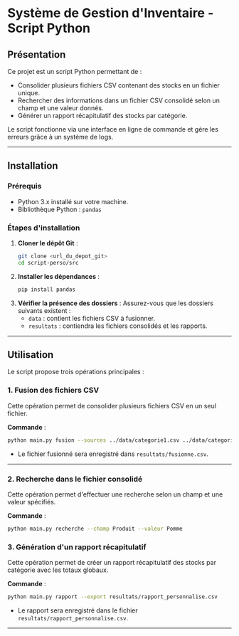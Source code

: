 # Système de Gestion d'Inventaire - Script Python

## **Présentation**
Ce projet est un script Python permettant de :
- Consolider plusieurs fichiers CSV contenant des stocks en un fichier unique.
- Rechercher des informations dans un fichier CSV consolidé selon un champ et une valeur donnés.
- Générer un rapport récapitulatif des stocks par catégorie.

Le script fonctionne via une interface en ligne de commande et gère les erreurs grâce à un système de logs.

---

## **Installation**

### **Prérequis**
- Python 3.x installé sur votre machine.
- Bibliothèque Python : `pandas`

### **Étapes d'installation**
1. **Cloner le dépôt Git** :
   ```bash
   git clone <url_du_depot_git>
   cd script-perso/src
   ```
2. **Installer les dépendances** :
   ```bash
   pip install pandas
   ```
3. **Vérifier la présence des dossiers** :
   Assurez-vous que les dossiers suivants existent :
   - `data` : contient les fichiers CSV à fusionner.
   - `resultats` : contiendra les fichiers consolidés et les rapports.

---

## **Utilisation**

Le script propose trois opérations principales :

### **1. Fusion des fichiers CSV**
Cette opération permet de consolider plusieurs fichiers CSV en un seul fichier.

**Commande** :
```bash
python main.py fusion --sources ../data/categorie1.csv ../data/categorie2.csv
```
- Le fichier fusionné sera enregistré dans `resultats/fusionne.csv`.

---

### **2. Recherche dans le fichier consolidé**
Cette opération permet d'effectuer une recherche selon un champ et une valeur spécifiés.

**Commande** :
```bash
python main.py recherche --champ Produit --valeur Pomme
```

### **3. Génération d'un rapport récapitulatif**
Cette opération permet de créer un rapport récapitulatif des stocks par catégorie avec les totaux globaux.

**Commande** :
```bash
python main.py rapport --export resultats/rapport_personnalise.csv
```
- Le rapport sera enregistré dans le fichier `resultats/rapport_personnalise.csv`.

---
